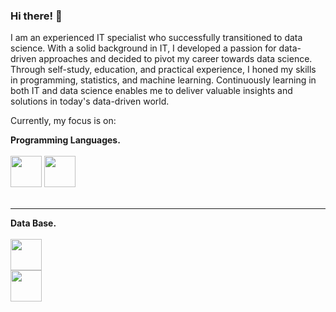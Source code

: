 ### Hi there! 👋
I am an experienced IT specialist who successfully transitioned to data science. With a solid background in IT, I developed a passion for data-driven approaches and decided to pivot my career towards data science. Through self-study, education, and practical experience, I honed my skills in programming, statistics, and machine learning. Continuously learning in both IT and data science enables me to deliver valuable insights and solutions in today's data-driven world.

Currently, my focus is on:

<div display="inline">
<div aling ="center">
<b>Programming Languages.</b>
</div><br>
<img width="50" height="50" src="https://cdn.jsdelivr.net/gh/devicons/devicon@latest/icons/python/python-original-wordmark.svg" /> 
<img width="50" height="50" src="https://cdn.jsdelivr.net/gh/devicons/devicon@latest/icons/azuresqldatabase/azuresqldatabase-original.svg" />
</div><br>
<hr>
<div display="inline">
<div aling ="center">
<b>Data Base.</b>
</div><br>
<img width="50" height="50" src="https://cdn.jsdelivr.net/gh/devicons/devicon@latest/icons/mysql/mysql-original-wordmark.svg" />
</div>
<img width="50" height="50" src="https://www.advancedexcel.net/wp-content/uploads/2023/05/power-bi.jpg)https://www.advancedexcel.net/wp-content/uploads/2023/05/power-bi.jpg" />
